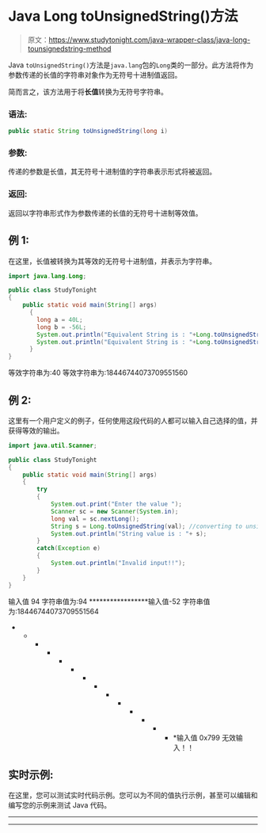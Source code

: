 # Java Long toUnsignedString()方法

> 原文：<https://www.studytonight.com/java-wrapper-class/java-long-tounsignedstring-method>

Java `toUnsignedString()`方法是`java.lang`包的`Long`类的一部分。此方法将作为参数传递的长值的字符串对象作为无符号十进制值返回。

简而言之，该方法用于将**长值**转换为无符号字符串。

### 语法:

```java
public static String toUnsignedString(long i) 
```

### 参数:

传递的参数是长值，其无符号十进制值的字符串表示形式将被返回。

### 返回:

返回以字符串形式作为参数传递的长值的无符号十进制等效值。

## 例 1:

在这里，长值被转换为其等效的无符号十进制值，并表示为字符串。

```java
import java.lang.Long;

public class StudyTonight
{  
    public static void main(String[] args)
      {  
        long a = 40L;
        long b = -56L;
        System.out.println("Equivalent String is : "+Long.toUnsignedString(a));  //returns the unsigned decimal value as a String
        System.out.println("Equivalent String is : "+Long.toUnsignedString(b));  
      }  
} 
```

等效字符串为:40
等效字符串为:18446744073709551560

## 例 2:

这里有一个用户定义的例子，任何使用这段代码的人都可以输入自己选择的值，并获得等效的输出。

```java
import java.util.Scanner;  

public class StudyTonight
{  
	public static void main(String[] args) 
	{  
		try
		{
			System.out.print("Enter the value ");  
			Scanner sc = new Scanner(System.in);  
			long val = sc.nextLong();  
			String s = Long.toUnsignedString(val); //converting to unsigned decimal value as a String
			System.out.println("String value is : "+ s);  
		}
		catch(Exception e)
		{
			System.out.println("Invalid input!!");
		}
	}  
} 
```

输入值 94
字符串值为:94
*****************输入值-52
字符串值为:18446744073709551564
* * * * * * * * * * * * * * *输入值 0x799
无效输入！！

## 实时示例:

在这里，您可以测试实时代码示例。您可以为不同的值执行示例，甚至可以编辑和编写您的示例来测试 Java 代码。

* * *

* * *